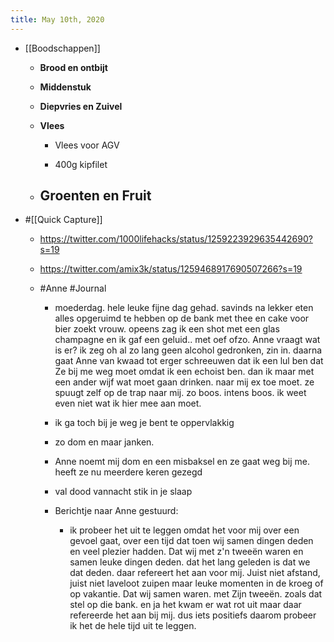 ```yaml
---
title: May 10th, 2020
---
```


- [[Boodschappen]]
	 - **Brood en ontbijt**

	 - **Middenstuk**

	 - **Diepvries en Zuivel**

	 - **Vlees**
		 - Vlees voor AGV

		 - 400g kipfilet

	 - **Groenten en Fruit**
		 - 

- #[[Quick Capture]]
	 - https://twitter.com/1000lifehacks/status/1259223929635442690?s=19

	 - https://twitter.com/amix3k/status/1259468917690507266?s=19

	 - #Anne #Journal
		 - moederdag. hele leuke fijne dag gehad. savinds na lekker eten alles opgeruimd te hebben op de bank met thee en cake voor bier zoekt vrouw. opeens zag ik een shot met een glas champagne en ik gaf een geluid.. met oef ofzo. Anne vraagt wat is er? ik zeg oh al zo lang geen alcohol gedronken, zin in. daarna gaat Anne van kwaad tot erger schreeuwen dat ik een lul ben dat Ze bij me weg moet omdat ik een echoist ben. dan ik maar met een ander wijf wat moet gaan drinken. naar mij ex toe moet. ze spuugt zelf op de trap naar mij. zo boos. intens boos. ik weet even niet wat ik hier mee aan moet. 

		 - ik ga toch bij je weg je bent te oppervlakkig

		 - zo dom en maar janken. 

		 - Anne noemt mij dom en een misbaksel en ze gaat weg bij me. heeft ze nu meerdere keren gezegd

		 - val dood vannacht stik in je slaap 

		 - Berichtje naar Anne gestuurd:
			 - ik probeer het uit te leggen omdat het voor mij over een gevoel gaat, over een tijd dat toen wij samen dingen deden en veel plezier hadden. Dat wij met z'n tweeën waren en samen leuke dingen deden. dat het lang geleden is dat we dat deden. daar refereert het aan voor mij. Juist niet afstand, juist niet laveloot zuipen maar leuke momenten in de kroeg of op vakantie. Dat wij samen waren. met Zijn tweeën. zoals dat stel op die bank. en ja het kwam er wat rot uit maar daar refereerde het aan bij mij. dus iets positiefs daarom probeer ik het de hele tijd uit te leggen. 
